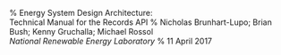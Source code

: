 % Energy System Design Architecture:\
  Technical Manual for the Records API
% Nicholas Brunhart-Lupo; Brian Bush; Kenny Gruchalla; Michael Rossol\
  *National Renewable Energy Laboratory*
% 11 April 2017
